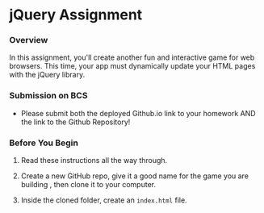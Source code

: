 # jQuery Assignment

### Overview

In this assignment, you'll create another fun and interactive game for web browsers. This time, your app must dynamically update your HTML pages with the jQuery library.

### Submission on BCS

* Please submit both the deployed Github.io link to your homework AND the link to the Github Repository!

### Before You Begin

1. Read these instructions all the way through.
   
2. Create a new GitHub repo, give it a good name for the game you are building , then clone it to your computer.

3. Inside the cloned folder, create an `index.html` file.